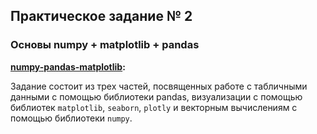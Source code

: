 ## Практическое задание № 2
### Основы numpy + matplotlib + pandas

<b> [numpy-pandas-matplotlib](./numpy-pandas-matplotlib.ipynb): </b><br>

Задание состоит из трех частей, посвященных работе с табличными данными с помощью библиотеки pandas, визуализации с помощью библиотек `matplotlib`, `seaborn`, `plotly` и векторным вычислениям с помощью библиотеки `numpy`.

